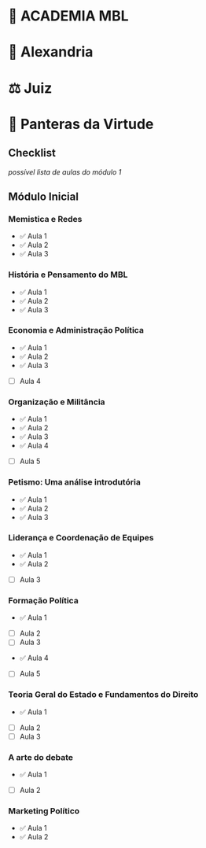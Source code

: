 # 🏫 ACADEMIA MBL
# 🗼 Alexandria
# ⚖️ Juiz
# 🐯 Panteras da Virtude

## Checklist
*possível lista de aulas do módulo 1*
## Módulo Inicial
### Memistica e Redes
- ✅ Aula 1 
- ✅ Aula 2
- ✅ Aula 3


### História e Pensamento do MBL
- ✅ Aula 1 
- ✅ Aula 2
- ✅ Aula 3


### Economia e Administração Política
- ✅ Aula 1 
- ✅ Aula 2
- ✅ Aula 3
- [ ] Aula 4

### Organização e Militância
- ✅ Aula 1 
- ✅ Aula 2
- ✅ Aula 3
- ✅ Aula 4
- [ ] Aula 5

### Petismo: Uma análise introdutória
- ✅ Aula 1 
- ✅ Aula 2
- ✅ Aula 3

### Liderança e Coordenação de Equipes
- ✅ Aula 1 
- ✅ Aula 2
- [ ] Aula 3

### Formação Política
- ✅ Aula 1 
- [ ] Aula 2
- [ ] Aula 3
- ✅ Aula 4
- [ ] Aula 5

### Teoria Geral do Estado e Fundamentos do Direito
- ✅ Aula 1 
- [ ] Aula 2
- [ ] Aula 3

### A arte do debate
- ✅ Aula 1 
- [ ] Aula 2

### Marketing Político
- ✅ Aula 1 
- ✅ Aula 2
